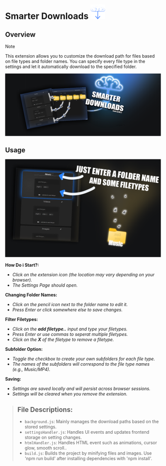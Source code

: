 # Smarter Downloads ![plot](./assets/icons/SD48.png)

## Overview
> [!NOTE]
> This extension allows you to customize the download path for files based on file types and folder names. You can specify every file type in the settings and let it automatically download to the specified folder.

![banner](./assets/readme/banner.png)

## Usage

![tutorial](./assets/readme/tutorial.png)

**How Do i Start?:**

- *Click on the extension icon (the location may vary depending on your browser).*
- *The Settings Page should open.*

**Changing Folder Names:**
- *Click on the pencil icon next to the folder name to edit it.*
- *Press Enter or click somewhere else to save changes.*

**Filter Filetypes:**
- *Click on the **add filetype..** input and type your filetypes.*
- *Press Enter or use commas to seperat multiple filetypes.*
- *Click on the **X** of the filetype to remove a filetype.*

**Subfolder Option:**
- *Toggle the checkbox to create your own subfolders for each file type.*
- *The names of the subfolders will correspond to the file type names (e.g., Music/MP4).*

**Saving:**
- *Settings are saved locally and will persist across browser sessions.*
- *Settings will be cleared when you remove the extension.*

>## File Descriptions:
>- `background.js`: Mainly manages the download paths based on the stored settings.
>- `settingsHandler.js`: Handles UI events and updates frontend storage on setting changes.
>- `htmlHandler.js`: Handles HTML event such as animations, cursor glow, smooth scroll..
>- `build.js`: Builds the project by minifying files and images. Use 'npm run build' after installing dependencies with 'npm install'.

